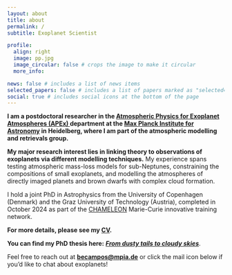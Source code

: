 ```yaml
---
layout: about
title: about
permalink: /
subtitle: Exoplanet Scientist

profile:
  align: right
  image: pp.jpg
  image_circular: false # crops the image to make it circular
  more_info: 

news: false # includes a list of news items
selected_papers: false # includes a list of papers marked as "selected={true}"
social: true # includes social icons at the bottom of the page
---
```

**I am a postdoctoral researcher in the <a href="https://www.mpia.de/institute/scientific-departments/atmospheric-physics-of-exoplanets">Atmospheric Physics for Exoplanet Atmospheres (APEx) </a> department at the <a href="https://www.mpia.de/en">Max Planck Institute for Astronomy</a> in Heidelberg, where I am part of the atmospheric modelling and retrievals group.**

**My major research interest lies in linking theory to observations of exoplanets via different modelling techniques.** My experience spans testing atmospheric mass-loss models for sub-Neptunes, constraining the compositions of small exoplanets, and modelling the atmospheres of directly imaged planets and brown dwarfs with complex cloud formation.

I hold a joint PhD in Astrophysics from the University of Copenhagen (Denmark) and the Graz University of Technology (Austria), completed in October 2024 as part of the <a href="https://chameleon.iwf.oeaw.ac.at/">CHAMELEON</a> Marie-Curie innovative training network. 

**For more details, please see my <a href="https://drive.google.com/file/d/15NRJTUM4HwLlCYNbRY0GrrjyxqZ2tK34/view?usp=sharing">CV</a>.** 

**You can find my PhD thesis here:** ***<a href="https://nbi.ku.dk/english/theses/phd-theses/beatriz-maria-campos-estrada/Beatriz-Maria-Campos-Estrada.pdf">From dusty tails to cloudy skies</a>***.

Feel free to reach out at <b> <a href="mailto:becampos@mpia.de"> becampos@mpia.de</a></b> or click the mail icon below if you’d like to chat about exoplanets!

